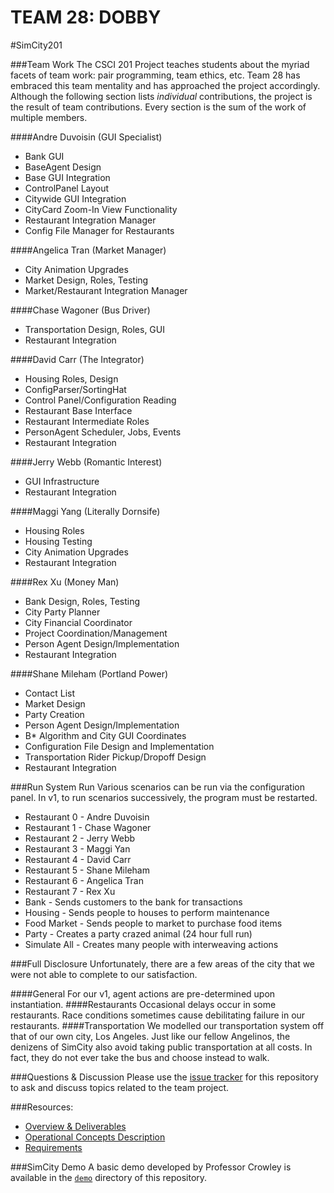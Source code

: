 TEAM 28: DOBBY
=======
#SimCity201

###Team Work
The CSCI 201 Project teaches students about the myriad facets of team work: pair programming, team ethics, etc. Team 28 has embraced this team 
mentality and has approached the project accordingly. Although the following section lists _individual_ contributions, the project is the result of team contributions. Every section is the sum of the work of multiple members.

####Andre Duvoisin	(GUI Specialist)
* Bank GUI
* BaseAgent Design
* Base GUI Integration
* ControlPanel Layout
* Citywide GUI Integration
* CityCard Zoom-In View Functionality
* Restaurant Integration Manager
* Config File Manager for Restaurants

####Angelica Tran	(Market Manager)
* City Animation Upgrades
* Market Design, Roles, Testing
* Market/Restaurant Integration Manager
  
####Chase Wagoner	(Bus Driver)
* Transportation Design, Roles, GUI
* Restaurant Integration

####David Carr		(The Integrator)
* Housing Roles, Design
* ConfigParser/SortingHat
* Control Panel/Configuration Reading
* Restaurant Base Interface
* Restaurant Intermediate Roles
* PersonAgent Scheduler, Jobs, Events
* Restaurant Integration

####Jerry Webb		(Romantic Interest)
* GUI Infrastructure
* Restaurant Integration

####Maggi Yang		(Literally Dornsife)
* Housing Roles
* Housing Testing
* City Animation Upgrades 
* Restaurant Integration

####Rex Xu			(Money Man)
* Bank Design, Roles, Testing
* City Party Planner
* City Financial Coordinator
* Project Coordination/Management
* Person Agent Design/Implementation
* Restaurant Integration

####Shane Mileham	(Portland Power)
* Contact List
* Market Design
* Party Creation
* Person Agent Design/Implementation
* B* Algorithm and City GUI Coordinates
* Configuration File Design and Implementation
* Transportation Rider Pickup/Dropoff Design
* Restaurant Integration


###Run System Run
Various scenarios can be run via the configuration panel. In v1, to run scenarios successively, the program must be restarted.
* Restaurant 0	- Andre Duvoisin 
* Restaurant 1	- Chase Wagoner	 
* Restaurant 2 	- Jerry Webb	 
* Restaurant 3	- Maggi Yan	 	 
* Restaurant 4	- David Carr	 
* Restaurant 5  - Shane Mileham	 
* Restaurant 6	- Angelica Tran	 
* Restaurant 7	- Rex Xu		 
* Bank			- Sends customers to the bank for transactions
* Housing		- Sends people to houses to perform maintenance
* Food Market	- Sends people to market to purchase food items
* Party			- Creates a party crazed animal (24 hour full run)
* Simulate All - Creates many people with interweaving actions

###Full Disclosure
Unfortunately, there are a few areas of the city that we were not able to complete to our satisfaction.

####General
For our v1, agent actions are pre-determined upon instantiation.
####Restaurants
Occasional delays occur in some restaurants. Race conditions sometimes cause debilitating failure in our restaurants.
####Transportation
We modelled our transportation system off that of our own city, Los Angeles. Just like our fellow Angelinos, the denizens of SimCity also avoid taking public transportation at all costs. In fact, they do not ever take the bus and choose instead to walk.

###Questions & Discussion
Please use the [issue tracker](https://github.com/usc-csci201-fall2013/simcity201/issues) for this repository to ask and discuss topics related to the team project.

###Resources:
  *  [Overview & Deliverables](http://www-scf.usc.edu/~csci201/team/)
  *  [Operational Concepts Description](http://www-scf.usc.edu/~csci201/team/operational-concepts-description.html)
  *  [Requirements](http://www-scf.usc.edu/~csci201/team/simcity201.html)
  

###SimCity Demo
A basic demo developed by Professor Crowley is available in the [`demo`](https://github.com/usc-csci201-fall2013/simcity201/tree/master/demo) directory of this repository.